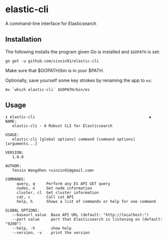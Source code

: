 # elastic-cli
A command-line interface for Elasticsearch

## Installation

The following installs the program given Go is installed and `$GOPATH` is set:
```
go get -u github.com/sinzin91/elastic-cli
```
Make sure that $GOPATH/bin is in your $PATH.

Optionally, save yourself some key strokes by renaming the app to `es`:
```
mv `which elastic-cli` $GOPATH/bin/es
```

## Usage
```
❯ elastic-cli                                                  ✹
NAME:
   elastic-cli - A Robust CLI for Elasticsearch

USAGE:
   elastic-cli [global options] command [command options] [arguments...]

VERSION:
   1.0.0

AUTHOR:
   Tenzin Wangdhen <sinzin91@gmail.com>

COMMANDS:
     query, q     Perform any ES API GET query
     nodes, n     Get node information
     cluster, cl  Get cluster information
     cat, c       Call cat API
     help, h      Shows a list of commands or help for one command

GLOBAL OPTIONS:
   --baseurl value  Base API URL (default: "http://localhost:")
   --port value     port that Elasticsearch is listening on (default: "9200")
   --help, -h       show help
   --version, -v    print the version
```